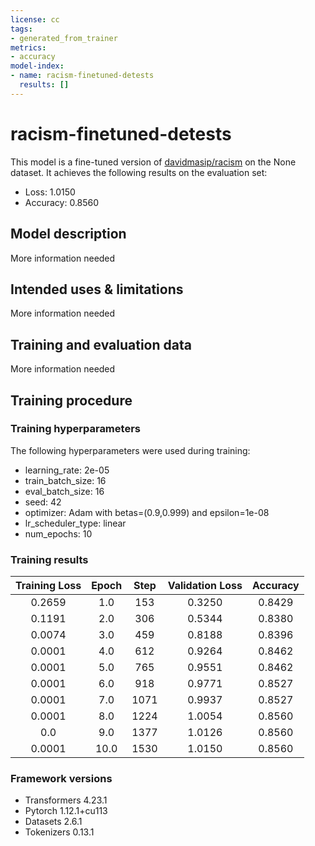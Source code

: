 ```yaml
---
license: cc
tags:
- generated_from_trainer
metrics:
- accuracy
model-index:
- name: racism-finetuned-detests
  results: []
---
```


<!-- This model card has been generated automatically according to the information the Trainer had access to. You
should probably proofread and complete it, then remove this comment. -->

# racism-finetuned-detests

This model is a fine-tuned version of [davidmasip/racism](https://huggingface.co/davidmasip/racism) on the None dataset.
It achieves the following results on the evaluation set:
- Loss: 1.0150
- Accuracy: 0.8560

## Model description

More information needed

## Intended uses & limitations

More information needed

## Training and evaluation data

More information needed

## Training procedure

### Training hyperparameters

The following hyperparameters were used during training:
- learning_rate: 2e-05
- train_batch_size: 16
- eval_batch_size: 16
- seed: 42
- optimizer: Adam with betas=(0.9,0.999) and epsilon=1e-08
- lr_scheduler_type: linear
- num_epochs: 10

### Training results

| Training Loss | Epoch | Step | Validation Loss | Accuracy |
|:-------------:|:-----:|:----:|:---------------:|:--------:|
| 0.2659        | 1.0   | 153  | 0.3250          | 0.8429   |
| 0.1191        | 2.0   | 306  | 0.5344          | 0.8380   |
| 0.0074        | 3.0   | 459  | 0.8188          | 0.8396   |
| 0.0001        | 4.0   | 612  | 0.9264          | 0.8462   |
| 0.0001        | 5.0   | 765  | 0.9551          | 0.8462   |
| 0.0001        | 6.0   | 918  | 0.9771          | 0.8527   |
| 0.0001        | 7.0   | 1071 | 0.9937          | 0.8527   |
| 0.0001        | 8.0   | 1224 | 1.0054          | 0.8560   |
| 0.0           | 9.0   | 1377 | 1.0126          | 0.8560   |
| 0.0001        | 10.0  | 1530 | 1.0150          | 0.8560   |


### Framework versions

- Transformers 4.23.1
- Pytorch 1.12.1+cu113
- Datasets 2.6.1
- Tokenizers 0.13.1
